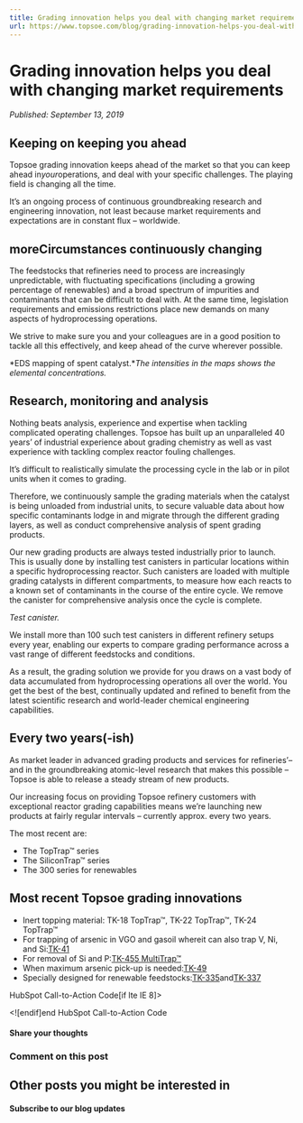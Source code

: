 ```yaml
---
title: Grading innovation helps you deal with changing market requirements
url: https://www.topsoe.com/blog/grading-innovation-helps-you-deal-with-changing-market-requirements#main-content
---
```


# Grading innovation helps you deal with changing market requirements

*Published: September 13, 2019*

## **Keeping on keeping you ahead**

Topsoe grading innovation keeps ahead of the market so that you can keep ahead in*your*operations, and deal with your specific challenges. The playing field is changing all the time.

It’s an ongoing process of continuous groundbreaking research and engineering innovation, not least because market requirements and expectations are in constant flux – worldwide.

## more**Circumstances continuously changing**

The feedstocks that refineries need to process are increasingly unpredictable, with fluctuating specifications (including a growing percentage of renewables) and a broad spectrum of impurities and contaminants that can be difficult to deal with. At the same time, legislation requirements and emissions restrictions place new demands on many aspects of hydroprocessing operations.

We strive to make sure you and your colleagues are in a good position to tackle all this effectively, and keep ahead of the curve wherever possible.

*EDS mapping of spent catalyst.**The intensities in the maps shows the elemental concentrations.*

## **Research, monitoring and analysis**

Nothing beats analysis, experience and expertise when tackling complicated operating challenges. Topsoe has built up an unparalleled 40 years’ of industrial experience about grading chemistry as well as vast experience with tackling complex reactor fouling challenges.

It’s difficult to realistically simulate the processing cycle in the lab or in pilot units when it comes to grading.

Therefore, we continuously sample the grading materials when the catalyst is being unloaded from industrial units, to secure valuable data about how specific contaminants lodge in and migrate through the different grading layers, as well as conduct comprehensive analysis of spent grading products.

Our new grading products are always tested industrially prior to launch. This is usually done by installing test canisters in particular locations within a specific hydroprocessing reactor. Such canisters are loaded with multiple grading catalysts in different compartments, to measure how each reacts to a known set of contaminants in the course of the entire cycle. We remove the canister for comprehensive analysis once the cycle is complete.

*Test canister.*

We install more than 100 such test canisters in different refinery setups every year, enabling our experts to compare grading performance across a vast range of different feedstocks and conditions.

As a result, the grading solution we provide for you draws on a vast body of data accumulated from hydroprocessing operations all over the world. You get the best of the best, continually updated and refined to benefit from the latest scientific research and world-leader chemical engineering capabilities.

## **Every two years(-ish)**

As market leader in advanced grading products and services for refineries’– and in the groundbreaking atomic-level research that makes this possible – Topsoe is able to release a steady stream of new products.

Our increasing focus on providing Topsoe refinery customers with exceptional reactor grading capabilities means we’re launching new products at fairly regular intervals – currently approx. every two years.

The most recent are:

- The TopTrap™ series
- The SiliconTrap™ series
- The 300 series for renewables

## **Most recent Topsoe grading innovations**

- Inert topping material: TK-18 TopTrap™, TK-22 TopTrap™, TK-24 TopTrap™
- For trapping of arsenic in VGO and gasoil whereit can also trap V, Ni, and Si:[TK-41](https://www.topsoe.com/products/catalysts/tk-41)
- For removal of Si and P:[TK-455 MultiTrap™](https://www.topsoe.com/products/catalysts/tk-455-multitraptm)
- When maximum arsenic pick-up is needed:[TK-49](https://www.topsoe.com/products/catalysts/tk-49)
- Specially designed for renewable feedstocks:[TK-335](https://www.topsoe.com/products/catalysts/tk-335)and[TK-337](https://www.topsoe.com/products/catalysts/tk-337)

HubSpot Call-to-Action Code[if lte IE 8]><div id="hs-cta-ie-element"></div><![endif][](https://cta-redirect.hubspot.com/cta/redirect/2115834/9604d43b-0b4a-49fc-954e-65408a00fba8)end HubSpot Call-to-Action Code

#### Share your thoughts

### Comment on this post

## Other posts you might be interested in

#### Subscribe to our blog updates